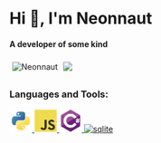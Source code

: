 # Hi 👋, I'm Neonnaut

#### A developer of some kind

<div style="display: flex; flex-wrap: wrap;">
  <a alt="Neonnaut's GitHub Stats" style="margin: 5px;">
    <img src="https://github-readme-stats.vercel.app/api?username=Neonnaut&show_icons=true&theme=dark&locale=en" alt="Neonnaut" style="max-height: 164px;"/>
  </a>
  <a alt="Neonnaut's Programming Languages" style="margin: 5px;">
    <img src="https://github-readme-stats.vercel.app/api/top-langs/?username=Neonnaut&layout=compact&langs_count=8&border_color=fff&border_radius=5&bg_color=151515&title_color=fff&text_color=D8C787" />
  </a>
</div>

### Languages and Tools:

<p align="left">
  <a href="https://www.python.org" target="_blank" rel="noreferrer">
    <img src="https://raw.githubusercontent.com/devicons/devicon/master/icons/python/python-original.svg" alt="python" width="40" height="40"/>
  </a>
  <a href="https://www.javascript.com/" target="_blank" rel="noreferrer">
    <img src="https://raw.githubusercontent.com/devicons/devicon/master/icons/javascript/javascript-original.svg" alt="javascript" width="40" height="40"/>
  </a>
  <a href="https://www.w3schools.com/cs/" target="_blank" rel="noreferrer">
    <img src="https://raw.githubusercontent.com/devicons/devicon/master/icons/csharp/csharp-original.svg" alt="csharp" width="40" height="40"/>
  </a>
  <a href="https://www.sqlite.org/" target="_blank" rel="noreferrer">
    <img src="https://www.vectorlogo.zone/logos/sqlite/sqlite-icon.svg" alt="sqlite" width="40" height="40"/>
  </a>
</p>
